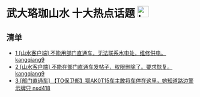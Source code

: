 # 武大珞珈山水 十大热点话题 <img src="https://file.ipadown.com/tophub/assets/images/media/bbs.whu.edu.cn.png_50x50.png" width="30" alt="Logo"></img>

## 清单

* [1 [山水客户端] 不能用部门直通车，无法联系水电处，维修供电。 kangqiang9](http://bbs.whu.edu.cn/bbstcon.php?board=BBSApp&gid=433)
* [2 [山水客户端] 不能在部门直通车发帖子，权限删除了。要求恢复。 kangqiang9](http://bbs.whu.edu.cn/bbstcon.php?board=BBSApp&gid=434)
* [3 [部门直通车] 【TO保卫部】鄂AK0T15车主敢将车停在这里，她知道路边警示牌只 nsd418](http://bbs.whu.edu.cn/bbstcon.php?board=WHUConnection&gid=115200)

